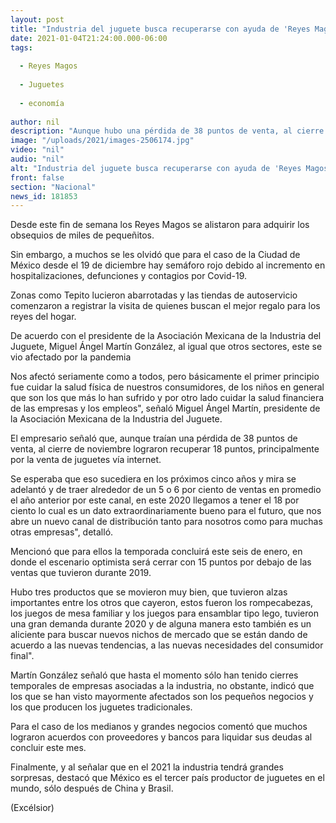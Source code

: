 ```yaml
---
layout: post
title: "Industria del juguete busca recuperarse con ayuda de 'Reyes Magos'"
date: 2021-01-04T21:24:00.000-06:00
tags:
  
  - Reyes Magos
  
  - Juguetes
  
  - economía
  
author: nil
description: "Aunque hubo una pérdida de 38 puntos de venta, al cierre de noviembre lograron recuperar 18 puntos, principalmente por la venta vía internet"
image: "/uploads/2021/images-2506174.jpg"
video: "nil"
audio: "nil"
alt: "Industria del juguete busca recuperarse con ayuda de 'Reyes Magos'"
front: false
section: "Nacional"
news_id: 181853
---
```


Desde este fin de semana los Reyes Magos se alistaron para adquirir los obsequios de miles de pequeñitos.

Sin embargo, a muchos se les olvidó que para el caso de la Ciudad de México desde el 19 de diciembre hay semáforo rojo debido al incremento en hospitalizaciones, defunciones y contagios por Covid-19.

Zonas como Tepito lucieron abarrotadas y las tiendas de autoservicio comenzaron a registrar la visita de quienes buscan el mejor regalo para los reyes del hogar.

De acuerdo con el presidente de la Asociación Mexicana de la Industria del Juguete, Miguel Ángel Martín González, al igual que otros sectores, este se vio afectado por la pandemia

Nos afectó seriamente como a todos, pero básicamente el primer principio fue cuidar la salud física de nuestros consumidores, de los niños en general que son los que más lo han sufrido y por otro lado cuidar la salud financiera de las empresas y los empleos", señaló Miguel Ángel Martín, presidente de la Asociación Mexicana de la Industria del Juguete. 

El empresario señaló que, aunque traían una pérdida de 38 puntos de venta, al cierre de noviembre lograron recuperar 18 puntos, principalmente por la venta de juguetes vía internet.

Se esperaba que eso sucediera en los próximos cinco años y mira se adelantó y de traer alrededor de un 5 o 6 por ciento de ventas en promedio el año anterior por este canal, en este 2020 llegamos a tener el 18 por ciento lo cual es un dato extraordinariamente bueno para el futuro, que nos abre un nuevo canal de distribución tanto para nosotros como para muchas otras empresas", detalló.

Mencionó que para ellos la temporada concluirá este seis de enero, en donde el escenario optimista será cerrar con 15 puntos por debajo de las ventas que tuvieron durante 2019.

Hubo tres productos que se movieron muy bien, que tuvieron alzas importantes entre los otros que cayeron, estos fueron los rompecabezas, los juegos de mesa familiar y los juegos para ensamblar tipo lego, tuvieron una gran demanda durante 2020 y de alguna manera esto también es un aliciente para buscar nuevos nichos de mercado que se están dando de acuerdo a las nuevas tendencias, a las nuevas necesidades del consumidor final".

Martín González señaló que hasta el momento sólo han tenido cierres temporales de empresas asociadas a la industria, no obstante, indicó que los que se han visto mayormente afectados son los pequeños negocios y los que producen los juguetes tradicionales.

Para el caso de los medianos y grandes negocios comentó que muchos lograron acuerdos con proveedores y bancos para liquidar sus deudas al concluir este mes.

Finalmente, y al señalar que en el 2021 la industria tendrá grandes sorpresas, destacó que México es el tercer país productor de juguetes en el mundo, sólo después de China y Brasil.

(Excélsior)
